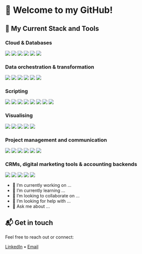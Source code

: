 # 👋 Welcome to my GitHub!

## 📌 My Current Stack and Tools

### Cloud & Databases
<p>
  <img src="https://img.shields.io/badge/Google%20Cloud-%234285F4.svg?logo=google-cloud&logoColor=white" />
  <img src="https://img.shields.io/badge/BigQuery-blue?logo=google-cloud" />
  <img src="https://img.shields.io/badge/Postgres-%23316192.svg?logo=postgresql&logoColor=white" />
  <img src="https://img.shields.io/badge/MySQL-4479A1?logo=mysql&logoColor=fff" />
  <img src="https://img.shields.io/badge/MariaDB-003545?logo=mariadb&logoColor=white" />
  <img src="https://img.shields.io/badge/SQLite-%2307405e.svg?logo=sqlite&logoColor=white" />
<p>
  
### Data orchestration & transformation
<p>
  <img src="https://img.shields.io/badge/dbt-red?logo=dbt" />
  <img src="https://custom-icon-badges.demolab.com/badge/ETL-9370DB?logo=etl-logo&logoColor=fff" />
  <img src="https://img.shields.io/badge/Airbyte-blue?logo=airbyte" />
  <img src="https://img.shields.io/badge/Airflow-blue?logo=apache-airflow" />
  <img src="https://img.shields.io/badge/Cron%20Schedule-green" />
  <img src="https://img.shields.io/badge/Argo-blue?logo=argo" />
<p>

### Scripting
<p>
  <img src="https://img.shields.io/badge/Anaconda-44A833?logo=anaconda&logoColor=fff" />
  <img src="https://img.shields.io/badge/Python-3.12-blue?logo=python" />
  <img src="https://img.shields.io/badge/Python-3.11-blue?logo=python" />
  <img src="https://img.shields.io/badge/Pandas-150458?logo=pandas&logoColor=fff" />
  <img src="https://img.shields.io/badge/R-4.2-blue?logo=r" />
  <img src="https://img.shields.io/badge/Google%20Apps%20Script-blue?logo=google-apps-script" />
  <img src="https://img.shields.io/badge/Google%20Sheets-blue?logo=google-sheets" />
  <img src="https://img.shields.io/badge/Microsoft%20Excel-green?logo=microsoft-excel" />
<p>

### Visualising
<p>
  <img src="https://img.shields.io/badge/Jupyter-Notebooks-orange?logo=jupyter" />
  <img src="https://img.shields.io/badge/Looker-blue?logo=looker" />
  <img src="https://custom-icon-badges.demolab.com/badge/Power%20BI-F1C912?logo=power-bi&logoColor=fff" />
  <img src="https://custom-icon-badges.demolab.com/badge/Tableau-0176D3?logo=tableau&logoColor=fff" />
  <img src="https://img.shields.io/badge/DataCamp-blue?logo=datacamp" />
<p>

### Project management and communication
</p>  
  <img src="https://img.shields.io/badge/Jira-0052CC?logo=jira&logoColor=fff" /> <img src="https://img.shields.io/badge/Confluence-blue?logo=confluence" />
  <img src="https://img.shields.io/badge/Figma-F24E1E?logo=figma&logoColor=white" />
  <img src="https://img.shields.io/badge/Slack-4A154B?logo=slack&logoColor=fff" />
  <img src="https://img.shields.io/badge/Trello-0052CC?logo=trello&logoColor=fff" />
  <img src="https://img.shields.io/badge/Zoom-2D8CFF?logo=zoom&logoColor=white"/>
</p>
  
### CRMs, digital marketing tools & accounting backends
<p>
  <img src="https://img.shields.io/badge/Salesforce-blue?logo=salesforce" />
  <img src="https://img.shields.io/badge/Google%20Analytics-—-blue?logo=google-analytics" />
  <img src="https://img.shields.io/badge/Facebook%20Ads-—-blue?logo=facebook" />
  <img src="https://img.shields.io/badge/Workday-blue?logo=workday" />
  <img src="https://img.shields.io/badge/QuickBooks-green?logo=quickbooks" />
<p>

- 🔭 I’m currently working on ...
- 🌱 I’m currently learning ...
- 👯 I’m looking to collaborate on ...
- 🤔 I’m looking for help with ...
- 💬 Ask me about ...

## 📬 Get in touch

Feel free to reach out or connect:

[LinkedIn](https://www.linkedin.com/in/jeremie-amoroso/) • [Email](mailto:amorosojeremie@gmail.com)

